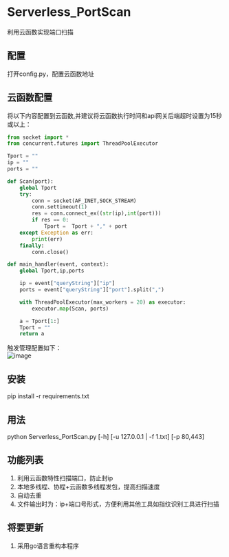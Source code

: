 # Serverless_PortScan  
利用云函数实现端口扫描

## 配置
打开config.py，配置云函数地址

## 云函数配置  
将以下内容配置到云函数,并建议将云函数执行时间和api网关后端超时设置为15秒或以上：

```python
from socket import *
from concurrent.futures import ThreadPoolExecutor

Tport = ""
ip = ""
ports = ""

def Scan(port):
    global Tport
    try:
        conn = socket(AF_INET,SOCK_STREAM)
        conn.settimeout(1)
        res = conn.connect_ex((str(ip),int(port)))
        if res == 0:
            Tport =  Tport + "," + port
    except Exception as err:
        print(err)
    finally:
        conn.close()

def main_handler(event, context):
    global Tport,ip,ports

    ip = event["queryString"]["ip"]
    ports = event["queryString"]["port"].split(",")

    with ThreadPoolExecutor(max_workers = 20) as executor:
        executor.map(Scan, ports)

    a = Tport[1:]
    Tport = ""
    return a
```

触发管理配置如下：  
![image](https://github.com/shadowabi/Serverless_PortScan/assets/50265741/899e0445-dd7c-4c2b-9bdd-26c248fa0eb6)


## 安装
pip install -r requirements.txt



## 用法  
python Serverless_PortScan.py [-h] [-u 127.0.0.1 | -f 1.txt] [-p 80,443]



## 功能列表

1. 利用云函数特性扫描端口，防止封ip
2. 本地多线程、协程+云函数多线程发包，提高扫描速度
3. 自动去重
4. 文件输出时为：ip+端口号形式，方便利用其他工具如指纹识别工具进行扫描



## 将要更新

1. 采用go语言重构本程序
